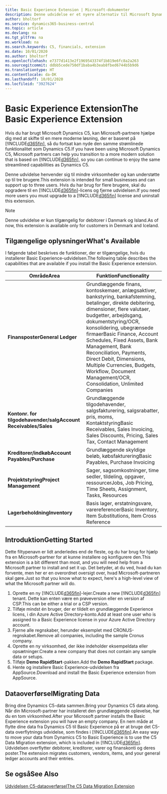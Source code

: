 ```yaml
---
title: Basic Experience Extension | Microsoft-dokumenter
description: Denne udvidelse er et nyere alternativ til Microsoft Dynamics C5.
author: bholtorf
ms.service: dynamics365-business-central
ms.topic: article
ms.devlang: na
ms.tgt_pltfrm: na
ms.workload: na
ms.search.keywords: C5, financials, extension
ms.date: 10/01/2020
ms.author: bholtorf
ms.openlocfilehash: e7377d1413e2f1969543374f1b819e6fc8a2a263
ms.sourcegitcommit: ddbb5cede750df1baba4b3eab8fbed6744b5b9d6
ms.translationtype: HT
ms.contentlocale: da-DK
ms.lasthandoff: 10/01/2020
ms.locfileid: "3927624"
---
```

# <a name="the-basic-experience-extension"></a><span data-ttu-id="8eccb-103">Basic Experience Extension</span><span class="sxs-lookup"><span data-stu-id="8eccb-103">The Basic Experience Extension</span></span>
<span data-ttu-id="8eccb-104">Hvis du har brugt Microsoft Dynamics C5, kan Microsoft-partnere hjælpe dig med at skifte til en mere moderne løsning, der er baseret på [!INCLUDE[d365fin](includes/d365fin_md.md)], så du fortsat kan nyde den samme strømlinede funktionalitet som Dynamics C5.</span><span class="sxs-lookup"><span data-stu-id="8eccb-104">If you have been using Microsoft Dynamics C5, Microsoft partners can help you transition to a more modern solution that is based on [!INCLUDE[d365fin](includes/d365fin_md.md)], so you can continue to enjoy the same streamlined capabilities as Dynamics C5.</span></span>

<span data-ttu-id="8eccb-105">Denne udvidelse henvender sig til mindre virksomheder og kan understøtte op til tre brugere.</span><span class="sxs-lookup"><span data-stu-id="8eccb-105">This extension is intended for small businesses and can support up to three users.</span></span> <span data-ttu-id="8eccb-106">Hvis du har brug for flere brugere, skal du opgradere til en [!INCLUDE[d365fin](includes/d365fin_md.md)]-licens og fjerne udvidelsen.</span><span class="sxs-lookup"><span data-stu-id="8eccb-106">If you need more users you must upgrade to a [!INCLUDE[d365fin](includes/d365fin_md.md)] license and uninstall this extension.</span></span>

> [!NOTE]
> <span data-ttu-id="8eccb-107">Denne udvidelse er kun tilgængelig for debitorer i Danmark og Island.</span><span class="sxs-lookup"><span data-stu-id="8eccb-107">As of now, this extension is available only for customers in Denmark and Iceland.</span></span> 

## <a name="whats-available"></a><span data-ttu-id="8eccb-108">Tilgængelige oplysninger</span><span class="sxs-lookup"><span data-stu-id="8eccb-108">What's Available</span></span>
<span data-ttu-id="8eccb-109">I følgende tabel beskrives de funktioner, der er tilgængelige, hvis du installerer Basic Experience-udvidelsen.</span><span class="sxs-lookup"><span data-stu-id="8eccb-109">The following table describes the capabilities that are available if you install the Basic Experience extension.</span></span>

|<span data-ttu-id="8eccb-110">Område</span><span class="sxs-lookup"><span data-stu-id="8eccb-110">Area</span></span>  |<span data-ttu-id="8eccb-111">Funktion</span><span class="sxs-lookup"><span data-stu-id="8eccb-111">Functionality</span></span>  |
|---------|---------|
|<span data-ttu-id="8eccb-112">**Finansposter**</span><span class="sxs-lookup"><span data-stu-id="8eccb-112">**General Ledger**</span></span> |<span data-ttu-id="8eccb-113">Grundlæggende finans, kontoskemaer, anlægsaktiver, bankstyring, bankafstemning, betalinger, direkte debitering, dimensioner, flere valutaer, budgetter, arbejdsgang, dokumentstyring/OCR, konsolidering, ubegrænsede firmaer</span><span class="sxs-lookup"><span data-stu-id="8eccb-113">Basic Finance, Account Schedules, Fixed Assets, Bank Management, Bank Reconciliation, Payments, Direct Debit, Dimensions, Multiple Currencies, Budgets, Workflow, Document Management/OCR, Consolidation, Unlimited Companies</span></span>|
|<span data-ttu-id="8eccb-114">**Kontonr. for tilgodehavender/salg**</span><span class="sxs-lookup"><span data-stu-id="8eccb-114">**Account Receivables/Sales**</span></span> |<span data-ttu-id="8eccb-115">Grundlæggende tilgodehavender, salgsfakturering, salgsrabatter, pris, moms, Kontaktstyring</span><span class="sxs-lookup"><span data-stu-id="8eccb-115">Basic Receivables, Sales Invoicing, Sales Discounts, Pricing, Sales Tax, Contact Management</span></span> |
|<span data-ttu-id="8eccb-116">**Kreditorer/indkøb**</span><span class="sxs-lookup"><span data-stu-id="8eccb-116">**Account Payables/Purchase**</span></span> |<span data-ttu-id="8eccb-117">Grundlæggende skyldige beløb, købsfakturering</span><span class="sxs-lookup"><span data-stu-id="8eccb-117">Basic Payables, Purchase Invoicing</span></span> |
|<span data-ttu-id="8eccb-118">**Projektstyring**</span><span class="sxs-lookup"><span data-stu-id="8eccb-118">**Project Management**</span></span> |<span data-ttu-id="8eccb-119">Sager, sagsomkostninger, time sedler, tildeling, opgaver, ressourcer</span><span class="sxs-lookup"><span data-stu-id="8eccb-119">Jobs, Job Pricing, Time Sheets, Assignment, Tasks, Resources</span></span> |
|<span data-ttu-id="8eccb-120">**Lagerbeholdning**</span><span class="sxs-lookup"><span data-stu-id="8eccb-120">**Inventory**</span></span> |<span data-ttu-id="8eccb-121">Basis lager, erstatningsvare, varereferencer</span><span class="sxs-lookup"><span data-stu-id="8eccb-121">Basic Inventory, Item Substitutions, Item Cross Reference</span></span> |

## <a name="getting-started"></a><span data-ttu-id="8eccb-122">Introduktion</span><span class="sxs-lookup"><span data-stu-id="8eccb-122">Getting Started</span></span>
<span data-ttu-id="8eccb-123">Dette filtypenavn er lidt anderledes end de fleste, og du har brug for hjælp fra en Microsoft-partner for at kunne installere og konfigurere den.</span><span class="sxs-lookup"><span data-stu-id="8eccb-123">This extension is a bit different than most, and you will need help from a Microsoft partner to install and set it up.</span></span> <span data-ttu-id="8eccb-124">Det betyder, at du ved, hvad du kan forvente, men her er en overordnet oversigt over, hvad Microsoft-partneren skal gøre.</span><span class="sxs-lookup"><span data-stu-id="8eccb-124">Just so that you know what to expect, here's a high-level view of what the Microsoft partner will do.</span></span>

1. <span data-ttu-id="8eccb-125">Oprette en ny [!INCLUDE[d365fin](includes/d365fin_md.md)]-lejer.</span><span class="sxs-lookup"><span data-stu-id="8eccb-125">Create a new [!INCLUDE[d365fin](includes/d365fin_md.md)] tenant.</span></span> <span data-ttu-id="8eccb-126">Dette kan enten være en prøveversion eller en version af CSP.</span><span class="sxs-lookup"><span data-stu-id="8eccb-126">This can be either a trial or a CSP version.</span></span>
2. <span data-ttu-id="8eccb-127">Tilføje mindst én bruger, der er tildelt en grundlæggende Experience licens, i din Azure Active Directory-konto.</span><span class="sxs-lookup"><span data-stu-id="8eccb-127">Add at least one user who is assigned to a Basic Experience license in your Azure Active Directory account.</span></span>
3. <span data-ttu-id="8eccb-128">Fjerne alle regnskaber, herunder eksemplet med CRONUS-regnskabet.</span><span class="sxs-lookup"><span data-stu-id="8eccb-128">Remove all companies, including the sample Cronus company.</span></span>
4. <span data-ttu-id="8eccb-129">Oprette en ny virksomhed, der ikke indeholder eksempeldata eller opsætninger.</span><span class="sxs-lookup"><span data-stu-id="8eccb-129">Create a new company that does not contain any sample data or setups.</span></span>
5. <span data-ttu-id="8eccb-130">Tilføje **Demo RapidStart**-pakken.</span><span class="sxs-lookup"><span data-stu-id="8eccb-130">Add the **Demo RapidStart** package.</span></span> <!--what does the pockage contain?-->
6. <span data-ttu-id="8eccb-131">Hente og installere Basic Experience-udvidelsen fra AppSource.</span><span class="sxs-lookup"><span data-stu-id="8eccb-131">Download and install the Basic Experience extension from AppSource.</span></span>

## <a name="migrating-data"></a><span data-ttu-id="8eccb-132">Dataoverførsel</span><span class="sxs-lookup"><span data-stu-id="8eccb-132">Migrating Data</span></span>
<span data-ttu-id="8eccb-133">Bring dine Dynamics C5-data sammen.</span><span class="sxs-lookup"><span data-stu-id="8eccb-133">Bring your Dynamics C5 data along.</span></span> <span data-ttu-id="8eccb-134">Når din Microsoft-partner har installeret den grundlæggende oplevelse, har du en tom virksomhed.</span><span class="sxs-lookup"><span data-stu-id="8eccb-134">After your Microsoft partner installs the Basic Experience extension you will have an empty company.</span></span> <span data-ttu-id="8eccb-135">En nem måde at flytte dine data fra Dynamics C5 til Basic Experience på er at bruge det C5-data overflytnings udvidelse, som findes i [!INCLUDE[d365fin](includes/d365fin_md.md)].</span><span class="sxs-lookup"><span data-stu-id="8eccb-135">An easy way to move your data from Dynamics C5 to Basic Experience is to use the C5 Data Migration extension, which is included in [!INCLUDE[d365fin](includes/d365fin_md.md)].</span></span> <span data-ttu-id="8eccb-136">Udvidelsen overflytter debitorer, kreditorer, varer og finanskonti og deres poster.</span><span class="sxs-lookup"><span data-stu-id="8eccb-136">The extension migrates customers, vendors, items, and your general ledger accounts and their entries.</span></span>

## <a name="see-also"></a><span data-ttu-id="8eccb-137">Se også</span><span class="sxs-lookup"><span data-stu-id="8eccb-137">See Also</span></span>
[<span data-ttu-id="8eccb-138">Udvidelsen C5-dataoverførsel</span><span class="sxs-lookup"><span data-stu-id="8eccb-138">The C5 Data Migration Extension</span></span>](ui-extensions-c5-data-migration.md)